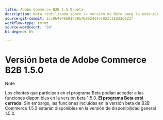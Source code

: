 ```yaml
---
title: Adobe Commerce B2B 1.5.0-beta
description: Nota reutilizada sobre la versión de Beta para la extensión B2B
source-git-commit: 2cc964946b9143857be024d4d7933c210326623f
workflow-type: tm+mt
source-wordcount: '59'
ht-degree: 0%

---
```


# Versión beta de Adobe Commerce B2B 1.5.0

>[!NOTE]
>
> Los clientes que participan en el programa Beta podían acceder a las funciones disponibles en la versión beta 1.5.0. **El programa Beta está cerrado.** Sin embargo, las funciones incluidas en la versión beta de B2B Commerce 1.5.0 estarán disponibles en la versión de disponibilidad general 1.5.0.
